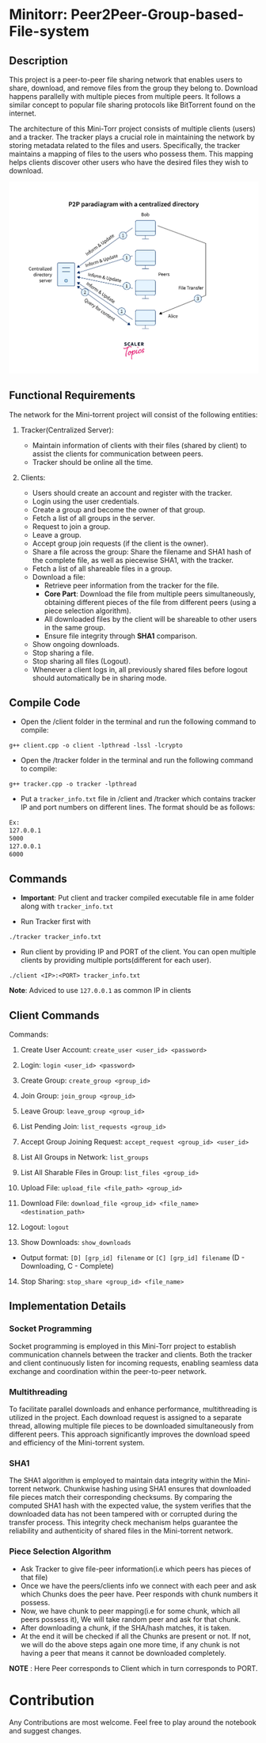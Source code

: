 # Minitorr: Peer2Peer-Group-based-File-system

## Description

This project is a peer-to-peer file sharing network that enables users to share, download, and remove files from the group they belong to. Download happens parallelly with multiple pieces from multiple peers. It follows a similar concept to popular file sharing protocols like BitTorrent found on the internet.

The architecture of this Mini-Torr project consists of multiple clients (users) and a tracker. The tracker plays a crucial role in maintaining the network by storing metadata related to the files and users. Specifically, the tracker maintains a mapping of files to the users who possess them. This mapping helps clients discover other users who have the desired files they wish to download.

![Diagram](artifacts/diagram.webp)

## Functional Requirements

The network for the Mini-torrent project will consist of the following entities:

1. Tracker(Centralized Server):
   - Maintain information of clients with their files (shared by client) to assist the clients for communication between peers.
   - Tracker should be online all the time.

2. Clients:
   - Users should create an account and register with the tracker.
   - Login using the user credentials.
   - Create a group and become the owner of that group.
   - Fetch a list of all groups in the server.
   - Request to join a group.
   - Leave a group.
   - Accept group join requests (if the client is the owner).
   - Share a file across the group: Share the filename and SHA1 hash of the complete file, as well as piecewise SHA1, with the tracker.
   - Fetch a list of all shareable files in a group.
   - Download a file:
     - Retrieve peer information from the tracker for the file.
     - **Core Part**: Download the file from multiple peers simultaneously, obtaining different pieces of the file from different peers (using a piece selection algorithm).
     - All downloaded files by the client will be shareable to other users in the same group.
     - Ensure file integrity through **SHA1** comparison.
   - Show ongoing downloads.
   - Stop sharing a file.
   - Stop sharing all files (Logout).
   - Whenever a client logs in, all previously shared files before logout should automatically be in sharing mode.


## Compile Code

- Open the /client folder in the terminal and run the following command to compile:

```shell
g++ client.cpp -o client -lpthread -lssl -lcrypto
```

- Open the /tracker folder in the terminal and run the following command to compile:
```shell
g++ tracker.cpp -o tracker -lpthread
```

- Put a `tracker_info.txt` file in /client and /tracker which contains tracker IP and port numbers on different lines. The format should be as follows:

```shell
Ex:
127.0.0.1
5000
127.0.0.1
6000
```



## Commands

- **Important**: Put client and tracker compiled executable file in ame folder along with `tracker_info.txt`

- Run Tracker first with
```shell
./tracker tracker_info.txt
```
- Run client by providing IP and PORT of the client. You can open multiple clients by providing multiple ports(different for each user).
```shell
./client <IP>:<PORT> tracker_info.txt
```
**Note**: Adviced to use `127.0.0.1` as common IP in clients


## Client Commands

Commands:

1. Create User Account:
 `create_user <user_id> <password>`

2. Login: 
`login <user_id> <password>`

3. Create Group: 
`create_group <group_id>`

4. Join Group: 
`join_group <group_id>`

5. Leave Group: 
`leave_group <group_id>`

6. List Pending Join: 
`list_requests <group_id>`

7. Accept Group Joining Request: 
`accept_request <group_id> <user_id>`

8. List All Groups in Network: 
`list_groups`

9. List All Sharable Files in Group: 
`list_files <group_id>`

10. Upload File: 
`upload_file <file_path> <group_id>`

11. Download File: 
`download_file <group_id> <file_name> <destination_path>`

12. Logout: 
`logout`

13. Show Downloads: 
`show_downloads`

   - Output format: `[D] [grp_id] filename` or `[C] [grp_id] filename` (D - Downloading, C - Complete)
14. Stop Sharing:
 `stop_share <group_id> <file_name>`


## Implementation Details

### Socket Programming

Socket programming is employed in this Mini-Torr project to establish communication channels between the tracker and clients. Both the tracker and client continuously listen for incoming requests, enabling seamless data exchange and coordination within the peer-to-peer network.

### Multithreading

To facilitate parallel downloads and enhance performance, multithreading is utilized in the project. Each download request is assigned to a separate thread, allowing multiple file pieces to be downloaded simultaneously from different peers. This approach significantly improves the download speed and efficiency of the Mini-torrent system.

### SHA1

The SHA1 algorithm is employed to maintain data integrity within the Mini-torrent network. Chunkwise hashing using SHA1 ensures that downloaded file pieces match their corresponding checksums. By comparing the computed SHA1 hash with the expected value, the system verifies that the downloaded data has not been tampered with or corrupted during the transfer process. This integrity check mechanism helps guarantee the reliability and authenticity of shared files in the Mini-torrent network.

### Piece Selection Algorithm

- Ask Tracker to give file-peer information(i.e which peers has pieces of that file)
- Once we have the peers/clients info we connect with each peer and ask which Chunks does the peer have. Peer responds with chunk numbers it possess.
- Now, we have chunk to peer mapping(i.e for some chunk, which all peers possess it), We will take random peer and ask for that chunk.
- After downloading a chunk, if the SHA/hash matches, it is taken.
- At the end it will be checked if all the Chunks are present or not. If not, we will do the above steps again one more time, if any chunk is not having a peer that means it cannot be downloaded completely.

**NOTE** : Here Peer corresponds to Client which in turn corresponds to PORT.

# Contribution

Any Contributions are most welcome. Feel free to play around the notebook and suggest changes.

